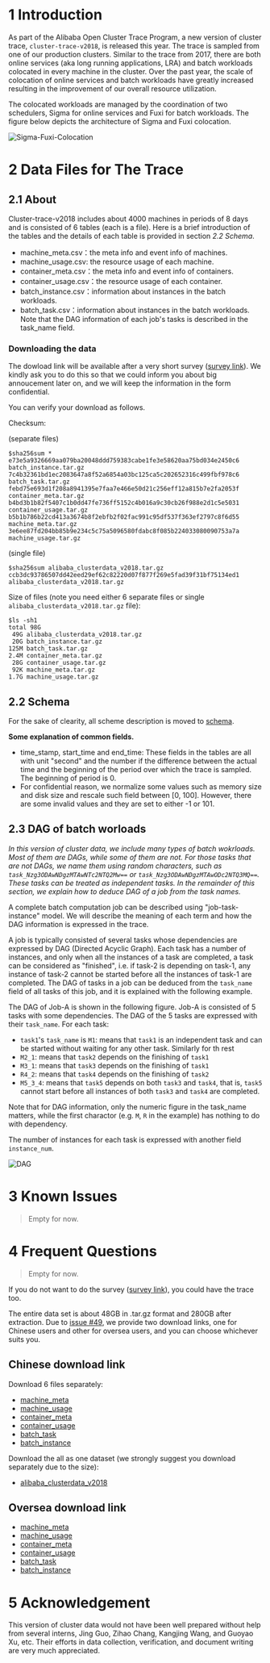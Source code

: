 
# 1 Introduction

As part of the Alibaba Open Cluster Trace Program, a new version of cluster trace, `cluster-trace-v2018`, is released this year. The trace is sampled from one of our production clusters. Similar to the trace from 2017, there are both online services (aka long running applications, LRA) and batch workloads colocated in every machine in the cluster. Over the past year, the scale of colocation of online services and batch workloads have greatly increased resulting in the improvement of our overall resource utilization.

The colocated workloads are managed by the coordination of two schedulers, Sigma for online services and Fuxi for batch workloads. The figure below depicts the architecture of Sigma and Fuxi colocation.

![Sigma-Fuxi-Colocation](./sigma-fuxi-collocation.jpg)

# 2 Data Files for The Trace

## 2.1 About

Cluster-trace-v2018 includes about 4000 machines in periods of 8 days and is consisted of 6 tables (each is a file). Here is a brief introduction of the tables and the details of each table is provided in section *2.2 Schema*.

* machine_meta.csv：the meta info and event info of machines.
* machine_usage.csv: the resource usage of each machine.
* container_meta.csv：the meta info and event info of containers.
* container_usage.csv：the resource usage of each container.
* batch_instance.csv：information about instances in the batch workloads.
* batch_task.csv：information about instances in the batch workloads. Note that the DAG information of each job's tasks is described in the task_name field.

### Downloading the data

The dowload link will be available after a very short survey ([survey link](http://alibabadeveloper.mikecrm.com/BdJtacN)). We kindly ask you to do this so that we could inform you about big annoucement later on, and we will keep the information in the form confidential.

You can verify your download as follows.

Checksum:

(separate files)
```
$sha256sum *
e73e5a9326669aa079ba20048ddd759383cabe1fe3e58620aa75bd034e2450c6  batch_instance.tar.gz
7c4b32361bd1ec2083647a8f52a6854a03bc125ca5c202652316c499fbf978c6  batch_task.tar.gz
febd75e693d1f208a8941395e7faa7e466e50d21c256eff12a815b7e2fa2053f  container_meta.tar.gz
b4bd3b1b82f5407c1b0dd47fe736ff5152c4b016a9c30cb26f988e2d1c5e5031  container_usage.tar.gz
b5b1b786b22cd413a3674b8f2ebfb2f02fac991c95df537f363ef2797c8f6d55  machine_meta.tar.gz
3e6ee87fd204bb85b9e234c5c75a5096580fdabc8f085b224033080090753a7a  machine_usage.tar.gz
```

(single file)
```
$sha256sum alibaba_clusterdata_v2018.tar.gz
ccb3dc93786507dd42eed29ef62c82220d07f877f269e5fad39f31bf75134ed1  alibaba_clusterdata_v2018.tar.gz
```

Size of files (note you need either 6 separate files or single `alibaba_clusterdata_v2018.tar.gz` file):
```
$ls -sh1
total 98G
 49G alibaba_clusterdata_v2018.tar.gz
 20G batch_instance.tar.gz
125M batch_task.tar.gz
2.4M container_meta.tar.gz
 28G container_usage.tar.gz
 92K machine_meta.tar.gz
1.7G machine_usage.tar.gz
```

## 2.2 Schema

For the sake of clearity, all scheme description is moved to [schema](./schema.md).

**Some explanation of common fields.**

* time_stamp, start_time and end_time: These fields in the tables are all with unit "second" and the number if the difference between the actual time and the beginning of the period over which the trace is sampled. The beginning of period is 0.
* For confidential reason, we normalize some values such as memory size and disk size and rescale such field between [0, 100]. However, there are some invalid values and they are set to either -1 or 101.

## 2.3 DAG of batch worloads

*In this version of cluster data, we include many types of batch wokrloads. Most of them are DAGs, while some of them are not. For those tasks that are not DAGs, we name them using random characters, such as `task_Nzg3ODAwNDgzMTAwNTc2NTQ2Mw==` or `task_Nzg3ODAwNDgzMTAwODc2NTQ3MQ==`. These tasks can be treated as independent tasks. In the remainder of this section, we explain how to deduce DAG of a job from the task names.*

A complete batch computation job can be described using "job-task-instance" model. We will describe the meaning of each term and how the DAG information is expressed in the trace.

A job is typically consisted of several tasks whose dependencies are expressed by DAG (Directed Acyclic Graph). Each task has a number of instances, and only when all the instances of a task are completed, a task can be considered as "finished", i.e. if task-2 is depending on task-1, any instance of task-2 cannot be started before all the instances of task-1 are completed. The DAG of tasks in a job can be deduced from the `task_name` field of all tasks of this job, and it is explained with the following example.

The DAG of Job-A is shown in the following figure. Job-A is consisted of 5 tasks with some dependencies. The DAG of the 5 tasks are expressed with their `task_name`. For each task:

* `task1`'s `task_name` is `M1`: means that `task1` is an independent task and can be started without waiting for any other task. Similarly for th rest
* `M2_1`: means that `task2` depends on the finishing of `task1`
* `M3_1`: means that `task3` depends on the finishing of `task1`
* `R4_2`: means that `task4` depends on the finishing of `task2`
* `M5_3_4`: means that `task5` depends on both `task3` and `task4`, that is, `task5` cannot start before all instances of both `task3` and `task4` are completed.

Note that for DAG information, only the numeric figure in the task_name matters, while the first charactor (e.g. `M`, `R` in the example) has nothing to do with dependency.

The number of instances for each task is expressed with another field `instance_num`.

![DAG](./DAG.png)

# 3 Known Issues

> Empty for now.

# 4 Frequent Questions

> Empty for now.

If you do not want to do the survey ([survey link](http://alibabadeveloper.mikecrm.com/BdJtacN)), you could have the trace too.

The entire data set is about 48GB in .tar.gz format and 280GB after extraction. Due to [issue #49](https://github.com/alibaba/clusterdata/issues/49), we provide two download links, one for Chinese users and other for oversea users, and you can choose whichever suits you.

## Chinese download link

Download 6 files separately:

* [machine_meta](http://clusterdata2018pubcn.oss-cn-beijing.aliyuncs.com/machine_meta.tar.gz)
* [machine_usage](http://clusterdata2018pubcn.oss-cn-beijing.aliyuncs.com/machine_usage.tar.gz)
* [container_meta](http://clusterdata2018pubcn.oss-cn-beijing.aliyuncs.com/container_meta.tar.gz)
* [container_usage](http://clusterdata2018pubcn.oss-cn-beijing.aliyuncs.com/container_usage.tar.gz)
* [batch_task](http://clusterdata2018pubcn.oss-cn-beijing.aliyuncs.com/batch_task.tar.gz)
* [batch_instance](http://clusterdata2018pubcn.oss-cn-beijing.aliyuncs.com/batch_instance.tar.gz)

Download the all as one dataset (we strongly suggest you download separately due to the size):

* [alibaba_clusterdata_v2018](http://clusterdata2018pubcn.oss-cn-beijing.aliyuncs.com/alibaba_clusterdata2018.tar.gz)

## Oversea download link

* [machine_meta](http://clusterdata2018pubus.oss-us-west-1.aliyuncs.com/machine_meta.tar.gz)
* [machine_usage](http://clusterdata2018pubus.oss-us-west-1.aliyuncs.com/machine_usage.tar.gz)
* [container_meta](http://clusterdata2018pubus.oss-us-west-1.aliyuncs.com/container_meta.tar.gz)
* [container_usage](http://clusterdata2018pubus.oss-us-west-1.aliyuncs.com/container_usage.tar.gz)
* [batch_task](http://clusterdata2018pubus.oss-us-west-1.aliyuncs.com/batch_task.tar.gz)
* [batch_instance](http://clusterdata2018pubus.oss-us-west-1.aliyuncs.com/batch_instance.tar.gz)
  
# 5 Acknowledgement

This version of cluster data would not have been well prepared without help from several interns, Jing Guo, Zihao Chang, Kangjing Wang, and Guoyao Xu, etc. Their efforts in data collection, verification, and document writing are very much appreciated.
